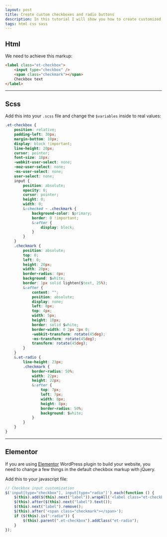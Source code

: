 ```yaml
---
layout: post
title: Create custom checkboxes and radio buttons
description: In this tutorial I will show you how to create customized checkboxes and radios instead of the browser's default ones.
tags: html css sass
---
```


## Html

We need to achieve this markup:

```html
<label class="et-checkbox">
	<input type="checkbox" />
	<span class="checkmark"></span>
	Checkbox text
</label>
```

---

## Scss

Add this into your `.scss` file and change the `$variables` inside to real values:

```css
.et-checkbox {
	position: relative;
	padding-left: 30px;
	margin-bottom: 10px;
	display: block !important;
	line-height: 20px;
	cursor: pointer;
	font-size: 18px;
	-webkit-user-select: none;
	-moz-user-select: none;
	-ms-user-select: none;
	user-select: none;
	input {
		position: absolute;
		opacity: 0;
		cursor: pointer;
		height: 0;
		width: 0;
		&:checked ~ .checkmark {
			background-color: $primary;
			border: 0 !important;
			&:after {
				display: block;
			}
		}
	}
	.checkmark {
		position: absolute;
		top: 0;
		left: 0;
		height: 20px;
		width: 20px;
		border-radius: 4px;
		background: $white;
		border: 1px solid lighten($text, 25%);
		&:after {
			content: "";
			position: absolute;
			display: none;
			left: 8px;
			top: 4px;
			width: 5px;
			height: 10px;
			border: solid $white;
			border-width: 0 2px 2px 0;
			-webkit-transform: rotate(45deg);
			-ms-transform: rotate(45deg);
			transform: rotate(45deg);
		}
	}
	&.et-radio {
		line-height: 23px;
		.checkmark {
			border-radius: 50%;
			width: 22px;
			height: 22px;
			&:after {
				top: 7px;
				left: 7px;
				width: 8px;
				height: 8px;
				border-radius: 50%;
				background: $white;
			}
		}
	}
}
```

---

## Elementor

If you are using [Elementor](https://elementor.com) WordPress plugin to build your website, you need to change a few things in the default checkbox markup with jQuery.

Add this to your javascript file:

```javascript
// Checkbox input customization
$('input[type="checkbox"], input[type="radio"]').each(function () {
	$(this).add($(this).next("label")).wrapAll('<label class="et-checkbox"></label>');
	$(this).after($(this).next("label").text());
	$(this).next("label").remove();
	$(this).after('<span class="checkmark"></span>');
	if ($(this).is(":radio")) {
		$(this).parent(".et-checkbox").addClass("et-radio");
	}
});
```
